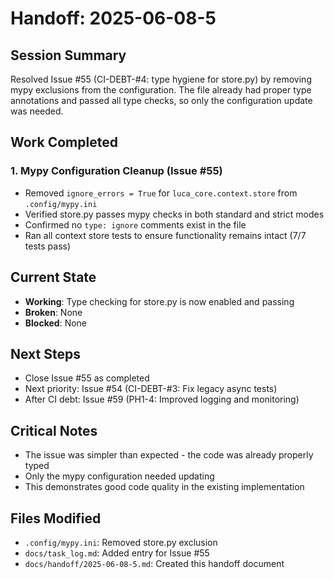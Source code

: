 # Handoff: 2025-06-08-5

## Session Summary
Resolved Issue #55 (CI-DEBT-#4: type hygiene for store.py) by removing mypy exclusions from the configuration. The file already had proper type annotations and passed all type checks, so only the configuration update was needed.

## Work Completed

### 1. Mypy Configuration Cleanup (Issue #55)
- Removed `ignore_errors = True` for `luca_core.context.store` from `.config/mypy.ini`
- Verified store.py passes mypy checks in both standard and strict modes
- Confirmed no `type: ignore` comments exist in the file
- Ran all context store tests to ensure functionality remains intact (7/7 tests pass)

## Current State
- **Working**: Type checking for store.py is now enabled and passing
- **Broken**: None
- **Blocked**: None

## Next Steps
- Close Issue #55 as completed
- Next priority: Issue #54 (CI-DEBT-#3: Fix legacy async tests)
- After CI debt: Issue #59 (PH1-4: Improved logging and monitoring)

## Critical Notes
- The issue was simpler than expected - the code was already properly typed
- Only the mypy configuration needed updating
- This demonstrates good code quality in the existing implementation

## Files Modified
- `.config/mypy.ini`: Removed store.py exclusion
- `docs/task_log.md`: Added entry for Issue #55
- `docs/handoff/2025-06-08-5.md`: Created this handoff document